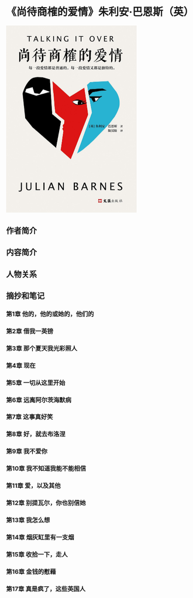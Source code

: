 # 《尚待商榷的爱情》朱利安·巴恩斯（英）

<img src="《尚待商榷的爱情》.jpg" style="zoom:50%" />

## 作者简介





## 内容简介





## 人物关系





## 摘抄和笔记

### 第1章 他的，他的或她的，他们的





### 第2章 借我一英镑





### 第3章 那个夏天我光彩照人





### 第4章 现在





### 第5章 一切从这里开始





### 第6章 远离阿尔茨海默病





### 第7章 这事真好笑





### 第8章 好，就去布洛涅





### 第9章 我不爱你





### 第10章 我不知道我能不能相信





### 第11章 爱，以及其他





### 第12章 别提瓦尔，你也别信她





### 第13章 我怎么想







### 第14章 烟灰缸里有一支烟





### 第15章 收拾一下，走人





### 第16章 金钱的慰藉





### 第17章 真是疯了，这些英国人